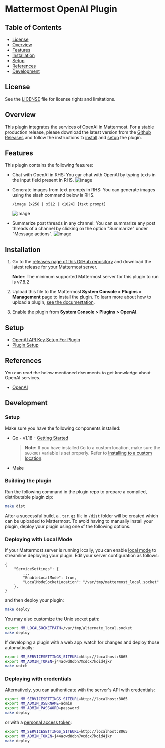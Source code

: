 # Mattermost OpenAI Plugin
## Table of Contents
- [License](#license)
- [Overview](#overview)
- [Features](#features)
- [Installation](#installation)
- [Setup](#setup)
- [References](#references)
- [Development](#development)

## License

See the [LICENSE](./LICENSE) file for license rights and limitations.

## Overview

This plugin integrates the services of OpenAI in Mattermost. For a stable production release, please download the latest version from the [Github Releases](https://github.com/Brightscout/mattermost-plugin-openai/releases) and follow the instructions to [install](#installation) and [setup](./plugin_setup.md) the plugin.

## Features

This plugin contains the following features:
- Chat with OpenAI in RHS: You can chat with OpenAI by typing texts in the input field present in RHS.
  ![image](https://user-images.githubusercontent.com/72438220/233341561-419b57ff-0737-4f87-9b79-738fd0926e7f.png)

- Generate images from text prompts in RHS: You can generate images using the slash command below in RHS.
    ```
    /image [x256 | x512 | x1024] [text prompt]
    ```
  ![image](https://user-images.githubusercontent.com/72438220/233342096-a7725ad5-a3a8-44db-bbc6-cc575bd04359.png)

- Summarize post threads in any channel: You can summarize any post threads of a channel by clicking on the option "Summarize" under "Message actions".
  ![image](https://user-images.githubusercontent.com/72438220/233342824-0c081093-a9e4-40d3-a5f2-9721347f3744.png)

## Installation

1. Go to the [releases page of this GitHub repository](https://github.com/Brightscout/mattermost-plugin-openai/releases) and download the latest release for your Mattermost server.
  
    **Note:**: The minimum supported Mattermost server for this plugin to run is v7.8.2

2. Upload this file to the Mattermost **System Console > Plugins > Management** page to install the plugin. To learn more about how to upload a plugin, [see the documentation](https://docs.mattermost.com/administration/plugins.html#plugin-uploads).
3. Enable the plugin from **System Console > Plugins > OpenAI**.

## Setup

  - [OpenAI API Key Setup For Plugin](./openAI_api_key_setup.md)
  - [Plugin Setup](./plugin_setup.md)

## References
You can read the below mentioned documents to get knowledge about OpenAI services.

- [OpenAI](https://platform.openai.com/docs/api-reference)

## Development

### Setup

Make sure you have the following components installed:  

- Go - v1.18 - [Getting Started](https://golang.org/doc/install)
    > **Note:** If you have installed Go to a custom location, make sure the `$GOROOT` variable is set properly. Refer to [Installing to a custom location](https://golang.org/doc/install#install).
- Make

### Building the plugin

Run the following command in the plugin repo to prepare a compiled, distributable plugin zip:

```bash
make dist
```

After a successful build, a `.tar.gz` file in `/dist` folder will be created which can be uploaded to Mattermost. To avoid having to manually install your plugin, deploy your plugin using one of the following options.

### Deploying with Local Mode

If your Mattermost server is running locally, you can enable [local mode](https://docs.mattermost.com/administration/mmctl-cli-tool.html#local-mode) to streamline deploying your plugin. Edit your server configuration as follows:

```
{
    "ServiceSettings": {
        ...
        "EnableLocalMode": true,
        "LocalModeSocketLocation": "/var/tmp/mattermost_local.socket"
    },
}
```

and then deploy your plugin:

```bash
make deploy
```

You may also customize the Unix socket path:

```bash
export MM_LOCALSOCKETPATH=/var/tmp/alternate_local.socket
make deploy
```

If developing a plugin with a web app, watch for changes and deploy those automatically:

```bash
export MM_SERVICESETTINGS_SITEURL=http://localhost:8065
export MM_ADMIN_TOKEN=j44acwd8obn78cdcx7koid4jkr
make watch
```

### Deploying with credentials

Alternatively, you can authenticate with the server's API with credentials:

```bash
export MM_SERVICESETTINGS_SITEURL=http://localhost:8065
export MM_ADMIN_USERNAME=admin
export MM_ADMIN_PASSWORD=password
make deploy
```

or with a [personal access token](https://docs.mattermost.com/developer/personal-access-tokens.html):

```bash
export MM_SERVICESETTINGS_SITEURL=http://localhost:8065
export MM_ADMIN_TOKEN=j44acwd8obn78cdcx7koid4jkr
make deploy
```
